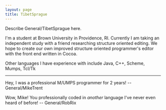 ```yaml
---
layout: page
title: TibetSprague
---
```


Describe General/TibetSprague here.

I'm a student at Brown University in Providence, RI. Currently I am taking an independent study with a friend researching structure oriented editing. We hope to create our own improved structure oriented programmer's editor with the front end written in Cocoa.

Other languages I have experience with include Java, C++, Scheme, Mumps, Tcl/Tk


----

Hey, I was a professional M/UMPS programmer for 2 years! -- General/MikeTrent

Wow, Mike! You professionally coded in *another* language I've never even heard of before! -- General/RobRix
